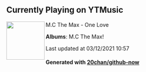 ## Currently Playing on YTMusic

[<img align="left" width="100" src="https://lh3.googleusercontent.com/PZpOSXNr2tHElNaVlnvP-ZvJim-F0FzD_RyKfNNmLy6ZP1wC1c1CpJuAJxLa8ErzHhGE8R3w8ikzt-7C">](https://music.youtube.com/watch?v=q0Bc1lmn5fA)

M.C The Max - One Love

**Albums**: M.C The Max!

Last updated at 03/12/2021 10:57

#### Generated with [20chan/github-now](https://github.com/20chan/github-now)


<!--
**20chan/20chan** is a ✨ _special_ ✨ repository because its `README.md` (this file) appears on your GitHub profile.

Here are some ideas to get you started:

- 🔭 I’m currently working on ...
- 🌱 I’m currently learning ...
- 👯 I’m looking to collaborate on ...
- 🤔 I’m looking for help with ...
- 💬 Ask me about ...
- 📫 How to reach me: ...
- 😄 Pronouns: ...
- ⚡ Fun fact: ...
-->
